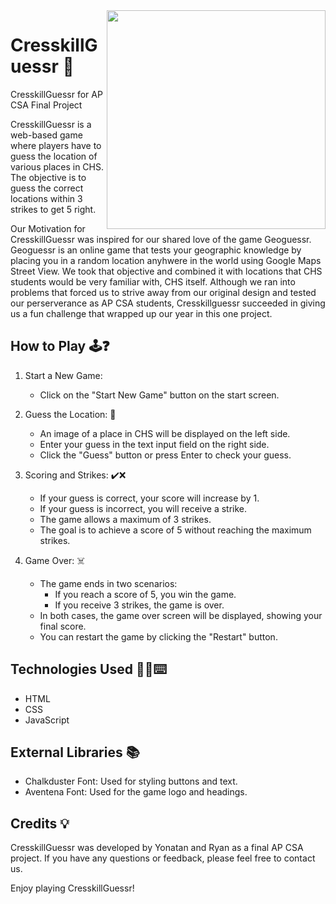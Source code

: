 <img src="https://github.com/RyanChung56/CresskillGuessr/assets/80281485/ebd699a4-2bc1-42cf-9bcd-114df187f206" align="right" width="350">

# CresskillGuessr 📍
CresskillGuessr for AP CSA Final Project

CresskillGuessr is a web-based game where players have to guess the location of various places in CHS. The objective is to guess the correct locations within 3 strikes to get 5 right.

Our Motivation for CresskillGuessr was inspired for our shared love of the game Geoguessr. Geoguessr is an online game that tests your geographic knowledge by placing you in a random location anyhwere in the world using Google Maps Street View. We took that objective and combined it with locations that CHS students would be very familiar with, CHS itself. Although we ran into problems that forced us to strive away from our original design and tested our perserverance as AP CSA students, Cresskillguessr succeeded in giving us a fun challenge that wrapped up our year in this one project. 

## How to Play 🕹️❓

1. Start a New Game:
   - Click on the "Start New Game" button on the start screen.

2. Guess the Location: 📌
   - An image of a place in CHS will be displayed on the left side.
   - Enter your guess in the text input field on the right side.
   - Click the "Guess" button or press Enter to check your guess.

3. Scoring and Strikes: ✔️❌
   - If your guess is correct, your score will increase by 1.
   - If your guess is incorrect, you will receive a strike.
   - The game allows a maximum of 3 strikes.
   - The goal is to achieve a score of 5 without reaching the maximum strikes.

4. Game Over: ☠️
   - The game ends in two scenarios:
     - If you reach a score of 5, you win the game.
     - If you receive 3 strikes, the game is over.
   - In both cases, the game over screen will be displayed, showing your final score.
   - You can restart the game by clicking the "Restart" button.

## Technologies Used 👨‍💻⌨️

- HTML
- CSS
- JavaScript

## External Libraries 📚

- Chalkduster Font: Used for styling buttons and text.
- Aventena Font: Used for the game logo and headings.

## Credits 💡

CresskillGuessr was developed by Yonatan and Ryan as a final AP CSA project. If you have any questions or feedback, please feel free to contact us.

Enjoy playing CresskillGuessr!
